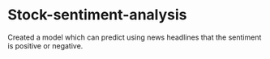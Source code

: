 # Stock-sentiment-analysis
Created a model which can predict using news headlines that the sentiment is positive or negative.
